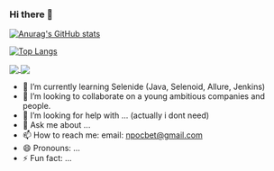 ### Hi there 👋

[![Anurag's GitHub stats](https://github-readme-stats.vercel.app/api?username=anuraghazra)](https://github.com/anuraghazra/github-readme-stats)

[![Top Langs](https://github-readme-stats.vercel.app/api/top-langs/?username=npocbet)](https://github.com/npocbet/)

<a href="https://github.com/npocbet/qaguru_13">
  <img align="center" src="https://github-readme-stats.vercel.app/api/pin/?username=npocbet&repo=qaguru_13" />
</a>
<a href="https://github.com/npocbet/Flask-project-for-yandex-lyceum">
  <img align="center" src="https://github-readme-stats.vercel.app/api/pin/?username=npocbet&repo=Flask-project-for-yandex-lyceum" />
</a>

- 🌱 I’m currently learning Selenide (Java, Selenoid, Allure, Jenkins)
- 👯 I’m looking to collaborate on а young ambitious companies and people.
- 🤔 I’m looking for help with ... (actually i dont need) 
- 💬 Ask me about ... 
- 📫 How to reach me: email: npocbet@gmail.com
- 😄 Pronouns: ...
- ⚡ Fun fact: ...
